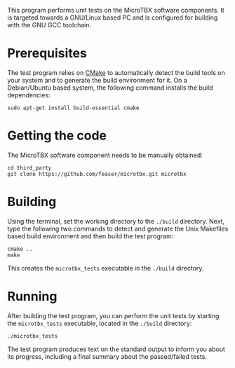 This program performs unit tests on the MicroTBX software components. It is targeted towards a GNU/Linux based PC and is configured for building with the GNU GCC toolchain.

# Prerequisites

The test program relies on [CMake](https://cmake.org/) to automatically detect the build tools on your system and to generate the build environment for it. On a Debian/Ubuntu based system, the following command installs the build dependencies:

```
sudo apt-get install build-essential cmake
```

# Getting the code

The MicroTBX software component needs to be manually obtained:

```
cd third_party
git clone https://github.com/feaser/microtbx.git microtbx
```

# Building

Using the terminal, set the working directory to the `./build` directory. Next, type the following two commands to detect and generate the Unix Makefiles based build environment and then build the test program:

```
cmake ..
make
```

This creates the `microtbx_tests` executable in the `./build` directory. 

# Running

After building the test program, you can perform the unit tests by starting the `microtbx_tests` executable, located in the `./build` directory:

```
./microtbx_tests
```

The test program produces text on the standard output to inform you about its progress, including a final summary about the passed/failed tests.
